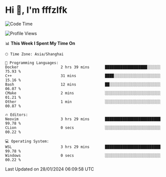 # Hi 👋, I'm fffzlfk

<!--START_SECTION:waka-->
![Code Time](http://img.shields.io/badge/Code%20Time-645%20hrs%2051%20mins-blue)

![Profile Views](http://img.shields.io/badge/Profile%20Views-0-blue)

📊 **This Week I Spent My Time On** 

```text
🕑︎ Time Zone: Asia/Shanghai

💬 Programming Languages: 
Docker                   2 hrs 39 mins       ███████████████████░░░░░░   75.93 % 
C++                      31 mins             ████░░░░░░░░░░░░░░░░░░░░░   15.16 % 
Bash                     12 mins             ██░░░░░░░░░░░░░░░░░░░░░░░   06.07 % 
CMake                    2 mins              ░░░░░░░░░░░░░░░░░░░░░░░░░   01.21 % 
Other                    1 min               ░░░░░░░░░░░░░░░░░░░░░░░░░   00.87 % 

🔥 Editors: 
Neovim                   3 hrs 29 mins       █████████████████████████   99.78 % 
CLion                    0 secs              ░░░░░░░░░░░░░░░░░░░░░░░░░   00.22 % 

💻 Operating System: 
WSL                      3 hrs 29 mins       █████████████████████████   99.78 % 
Windows                  0 secs              ░░░░░░░░░░░░░░░░░░░░░░░░░   00.22 % 
```


 Last Updated on 28/01/2024 06:09:58 UTC
<!--END_SECTION:waka-->
